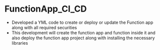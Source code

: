 # FunctionApp_CI_CD

- Developed a YML code to create or deploy or update the Function app along with all required securities
- This development will create the function app and function inside it and also deploy the function app project along with installing the necessary libraries
